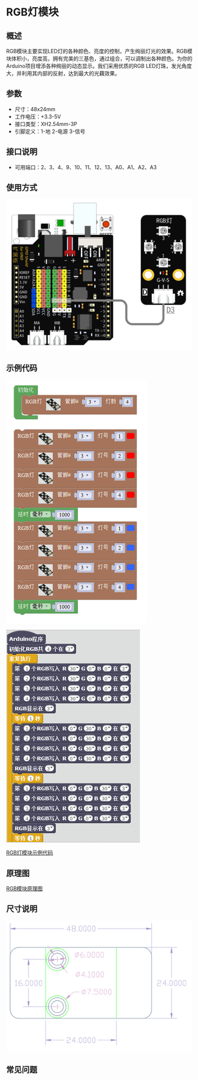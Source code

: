 # RGB灯模块

## 概述

RGB模块主要实现LED灯的各种颜色、亮度的控制，产生绚丽灯光的效果。RGB模块体积小，亮度高，拥有完美的三基色，通过组合，可以调制出各种颜色。为你的Arduino项目增添各种绚丽的动态显示。我们采用优质的RGB LED灯珠，发光角度大，并利用其内部的反射，达到最大的光藕效果。

## 参数

* 尺寸：48x24mm
* 工作电压：+3.3-5V
* 接口类型：XH2.54mm-3P
* 引脚定义：1-地 2-电源 3-信号

## 接口说明

* 可用端口：2、3、4、9、10、11、12、13、A0、A1、A2、A3

## 使用方式

![](../../.gitbook/assets/arduino-04.png)

## 示例代码

![](../../.gitbook/assets/arduino-71.png)

![](../../.gitbook/assets/arduino-50.png)

[RGB灯模块示例代码](http://www.haohaodada.com/show.php?id=956133)

## 原理图

[RGB模块原理图](https://github.com/Haohaodada-official/docs/blob/master/jiao-xue-chan-pin/pdf/yuan-li-tu/RGB灯模块.pdf)

## 尺寸说明

![](../../.gitbook/assets/arduino-01.png)

## 常见问题

